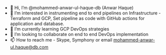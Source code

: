 - 👋 Hi, I’m @mohammed-anwar-ul-haque-db (Anwar Haque)
- 👀 I’m interested in instrumenting end to end pipelines on Infrastructure - Terraform and GCP,
Set pipeline as code with GitHub actions for application and database.
- 🌱 I’m currently learning GCP DevOps strategies
- 💞️ I’m looking to collaborate on end to end DevOps implementation
- 📫 How to reach me - Skype, Symphony or email mohammed-anwar-ul.haque@db.com

<!---
mohammed-anwar-ul-haque-db/mohammed-anwar-ul-haque-db is a ✨ special ✨ repository because its `README.md` (this file) appears on your GitHub profile.
You can click the Preview link to take a look at your changes.
--->
